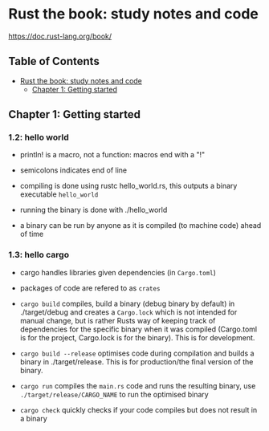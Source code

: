 # Rust the book: study notes and code
https://doc.rust-lang.org/book/

## Table of Contents

- [Rust the book: study notes and code](#Rust-the-book:-study-notes-and-code)
  - [Chapter 1: Getting started](#Chapter-1:-Getting-started)



## Chapter 1: Getting started
### 1.2: hello world
* println! is a macro, not a function: macros end with a "!"
* semicolons indicates end of line

* compiling is done using rustc hello_world.rs, this outputs a binary executable `hello_world`
* running the binary is done with ./hello_world
* a binary can be run by anyone as it is compiled (to machine code) ahead of time


### 1.3: hello cargo
* cargo handles libraries given dependencies (in `Cargo.toml`)
* packages of code are refered to as `crates`

* `cargo build` compiles, build a binary (debug binary by default) in ./target/debug and creates a `Cargo.lock` which is not intended for manual change, but is rather Rusts way of keeping track of dependencies for the specific binary when it was compiled (Cargo.toml is for the project, Cargo.lock is for the binary). This is for development.
* `cargo build --release` optimises code during compilation and builds a binary in ./target/release. This is for production/the final version of the binary.
* `cargo run` compiles the `main.rs` code and runs the resulting binary, use `./target/release/CARGO_NAME` to run the optimised binary
* `cargo check` quickly checks if your code compiles but does not result in a binary